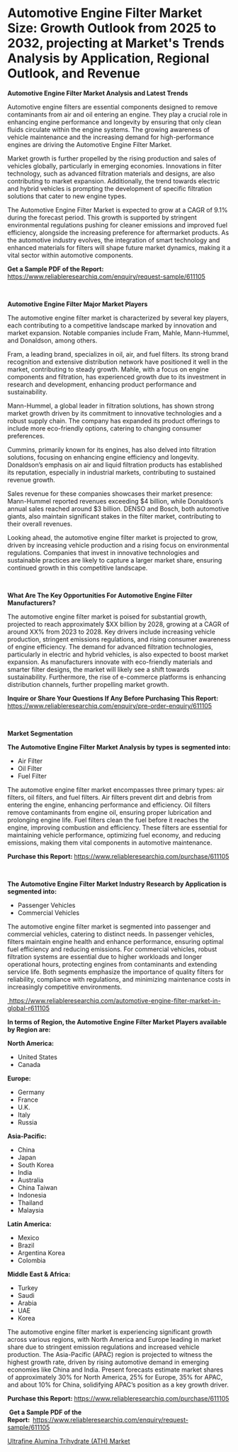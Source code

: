 <p><h1>Automotive Engine Filter Market Size: Growth Outlook from 2025 to 2032, projecting at Market's Trends Analysis by Application, Regional Outlook, and Revenue</h1></p><p><strong>Automotive Engine Filter Market Analysis and Latest Trends</strong></p>
<p><p>Automotive engine filters are essential components designed to remove contaminants from air and oil entering an engine. They play a crucial role in enhancing engine performance and longevity by ensuring that only clean fluids circulate within the engine systems. The growing awareness of vehicle maintenance and the increasing demand for high-performance engines are driving the Automotive Engine Filter Market.</p><p>Market growth is further propelled by the rising production and sales of vehicles globally, particularly in emerging economies. Innovations in filter technology, such as advanced filtration materials and designs, are also contributing to market expansion. Additionally, the trend towards electric and hybrid vehicles is prompting the development of specific filtration solutions that cater to new engine types.</p><p>The Automotive Engine Filter Market is expected to grow at a CAGR of 9.1% during the forecast period. This growth is supported by stringent environmental regulations pushing for cleaner emissions and improved fuel efficiency, alongside the increasing preference for aftermarket products. As the automotive industry evolves, the integration of smart technology and enhanced materials for filters will shape future market dynamics, making it a vital sector within automotive components.</p></p>
<p><strong>Get a Sample PDF of the Report:&nbsp;</strong> <a href="https://www.reliableresearchiq.com/enquiry/request-sample/611105?utm_campaign=2321&utm_medium=2&utm_source=Github&utm_content=ia&utm_term=23032025&utm_id=automotive-engine-filter">https://www.reliableresearchiq.com/enquiry/request-sample/611105</a></p>
<p>&nbsp;</p>
<p><strong>Automotive Engine Filter Major Market Players</strong></p>
<p><p>The automotive engine filter market is characterized by several key players, each contributing to a competitive landscape marked by innovation and market expansion. Notable companies include Fram, Mahle, Mann-Hummel, and Donaldson, among others. </p><p>Fram, a leading brand, specializes in oil, air, and fuel filters. Its strong brand recognition and extensive distribution network have positioned it well in the market, contributing to steady growth. Mahle, with a focus on engine components and filtration, has experienced growth due to its investment in research and development, enhancing product performance and sustainability.</p><p>Mann-Hummel, a global leader in filtration solutions, has shown strong market growth driven by its commitment to innovative technologies and a robust supply chain. The company has expanded its product offerings to include more eco-friendly options, catering to changing consumer preferences. </p><p>Cummins, primarily known for its engines, has also delved into filtration solutions, focusing on enhancing engine efficiency and longevity. Donaldson’s emphasis on air and liquid filtration products has established its reputation, especially in industrial markets, contributing to sustained revenue growth.</p><p>Sales revenue for these companies showcases their market presence: Mann-Hummel reported revenues exceeding $4 billion, while Donaldson’s annual sales reached around $3 billion. DENSO and Bosch, both automotive giants, also maintain significant stakes in the filter market, contributing to their overall revenues.</p><p>Looking ahead, the automotive engine filter market is projected to grow, driven by increasing vehicle production and a rising focus on environmental regulations. Companies that invest in innovative technologies and sustainable practices are likely to capture a larger market share, ensuring continued growth in this competitive landscape.</p></p>
<p>&nbsp;</p>
<p><strong>What Are The Key Opportunities For Automotive Engine Filter Manufacturers?</strong></p>
<p><p>The automotive engine filter market is poised for substantial growth, projected to reach approximately $XX billion by 2028, growing at a CAGR of around XX% from 2023 to 2028. Key drivers include increasing vehicle production, stringent emissions regulations, and rising consumer awareness of engine efficiency. The demand for advanced filtration technologies, particularly in electric and hybrid vehicles, is also expected to boost market expansion. As manufacturers innovate with eco-friendly materials and smarter filter designs, the market will likely see a shift towards sustainability. Furthermore, the rise of e-commerce platforms is enhancing distribution channels, further propelling market growth.</p></p>
<p><strong>Inquire or Share Your Questions If Any Before Purchasing This Report:</strong> <a href="https://www.reliableresearchiq.com/enquiry/pre-order-enquiry/611105?utm_campaign=2321&utm_medium=2&utm_source=Github&utm_content=ia&utm_term=23032025&utm_id=automotive-engine-filter">https://www.reliableresearchiq.com/enquiry/pre-order-enquiry/611105</a></p>
<p>&nbsp;</p>
<p><strong>Market Segmentation</strong></p>
<p><strong>The Automotive Engine Filter Market Analysis by types is segmented into:</strong></p>
<p><ul><li>Air Filter</li><li>Oil Filter</li><li>Fuel Filter</li></ul></p>
<p><p>The automotive engine filter market encompasses three primary types: air filters, oil filters, and fuel filters. Air filters prevent dirt and debris from entering the engine, enhancing performance and efficiency. Oil filters remove contaminants from engine oil, ensuring proper lubrication and prolonging engine life. Fuel filters clean the fuel before it reaches the engine, improving combustion and efficiency. These filters are essential for maintaining vehicle performance, optimizing fuel economy, and reducing emissions, making them vital components in automotive maintenance.</p></p>
<p><strong>Purchase this Report:&nbsp;</strong><a href="https://www.reliableresearchiq.com/purchase/611105?utm_campaign=2321&utm_medium=2&utm_source=Github&utm_content=ia&utm_term=23032025&utm_id=automotive-engine-filter">https://www.reliableresearchiq.com/purchase/611105</a></p>
<p>&nbsp;</p>
<p><strong>The Automotive Engine Filter Market Industry Research by Application is segmented into:</strong></p>
<p><ul><li>Passenger Vehicles</li><li>Commercial Vehicles</li></ul></p>
<p><p>The automotive engine filter market is segmented into passenger and commercial vehicles, catering to distinct needs. In passenger vehicles, filters maintain engine health and enhance performance, ensuring optimal fuel efficiency and reducing emissions. For commercial vehicles, robust filtration systems are essential due to higher workloads and longer operational hours, protecting engines from contaminants and extending service life. Both segments emphasize the importance of quality filters for reliability, compliance with regulations, and minimizing maintenance costs in increasingly competitive environments.</p></p>
<p><a href="https://www.reliableresearchiq.com/automotive-engine-filter-market-in-global-r611105?utm_campaign=2321&utm_medium=2&utm_source=Github&utm_content=ia&utm_term=23032025&utm_id=automotive-engine-filter">&nbsp;https://www.reliableresearchiq.com/automotive-engine-filter-market-in-global-r611105</a></p>
<p><strong>In terms of Region, the Automotive Engine Filter Market Players available by Region are:</strong></p>
<p>
    <p> <strong> North America: </strong>
        <ul>
            <li>United States</li>
            <li>Canada</li>
        </ul>
        </p> 
    <p> <strong> Europe: </strong>
        <ul>
            <li>Germany</li>
            <li>France</li>
            <li>U.K.</li>
            <li>Italy</li>
            <li>Russia</li>
        </ul>
        </p> 
    <p> <strong> Asia-Pacific: </strong>
        <ul>
            <li>China</li>
            <li>Japan</li>
            <li>South Korea</li>
            <li>India</li>
            <li>Australia</li>
            <li>China Taiwan</li>
            <li>Indonesia</li>
            <li>Thailand</li>
            <li>Malaysia</li>
        </ul>
        </p> 
    <p> <strong> Latin America: </strong>
        <ul>
            <li>Mexico</li>
            <li>Brazil</li>
            <li>Argentina Korea</li>
            <li>Colombia</li>
        </ul>
        </p> 
    <p> <strong> Middle East & Africa: </strong>
        <ul>
            <li>Turkey</li>
            <li>Saudi</li>
            <li>Arabia</li>
            <li>UAE</li>
            <li>Korea</li>
        </ul>
    </p>
    </p>
<p><p>The automotive engine filter market is experiencing significant growth across various regions, with North America and Europe leading in market share due to stringent emission regulations and increased vehicle production. The Asia-Pacific (APAC) region is projected to witness the highest growth rate, driven by rising automotive demand in emerging economies like China and India. Present forecasts estimate market shares of approximately 30% for North America, 25% for Europe, 35% for APAC, and about 10% for China, solidifying APAC’s position as a key growth driver.</p></p>
<p><strong>Purchase this Report: </strong><a href="https://www.reliableresearchiq.com/purchase/611105?utm_campaign=2321&utm_medium=2&utm_source=Github&utm_content=ia&utm_term=23032025&utm_id=automotive-engine-filter">https://www.reliableresearchiq.com/purchase/611105</a></p>
<p>&nbsp;<strong>Get a Sample PDF of the Report:&nbsp;&nbsp;</strong><a href="https://www.reliableresearchiq.com/enquiry/request-sample/611105?utm_campaign=2321&utm_medium=2&utm_source=Github&utm_content=ia&utm_term=23032025&utm_id=automotive-engine-filter">https://www.reliableresearchiq.com/enquiry/request-sample/611105</a></p>
<p><strong></strong></p>
<p><p><a href="https://github.com/maclarensidney/Market-Research-Report-List-1/blob/main/ultrafine-alumina-trihydrate-ath-market.md?utm_campaign=2321&utm_medium=2&utm_source=Github&utm_content=ia&utm_term=23032025&utm_id=automotive-engine-filter">Ultrafine Alumina Trihydrate (ATH) Market</a></p></p>